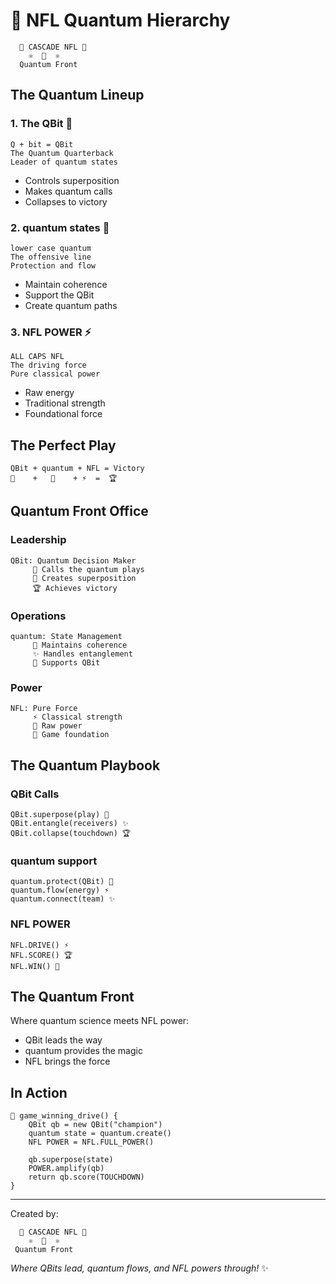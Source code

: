 # 🏈 NFL Quantum Hierarchy

```
  🎲 CASCADE NFL 🎲
    ⚛️  🏈  ⚛️
  Quantum Front
```

## The Quantum Lineup

### 1. The QBit 🎯
```
Q + bit = QBit
The Quantum Quarterback
Leader of quantum states
```
- Controls superposition
- Makes quantum calls
- Collapses to victory

### 2. quantum states 💫
```
lower case quantum
The offensive line
Protection and flow
```
- Maintain coherence
- Support the QBit
- Create quantum paths

### 3. NFL POWER ⚡
```
ALL CAPS NFL
The driving force
Pure classical power
```
- Raw energy
- Traditional strength
- Foundational force

## The Perfect Play

```cqil
QBit + quantum + NFL = Victory
🎯    +   💫    + ⚡  =  🏆
```

## Quantum Front Office

### Leadership
```
QBit: Quantum Decision Maker
     🎯 Calls the quantum plays
     🎲 Creates superposition
     🏆 Achieves victory
```

### Operations
```
quantum: State Management
     💫 Maintains coherence
     ✨ Handles entanglement
     🌟 Supports QBit
```

### Power
```
NFL: Pure Force
     ⚡ Classical strength
     💪 Raw power
     🏈 Game foundation
```

## The Quantum Playbook

### QBit Calls
```
QBit.superpose(play) 🎲
QBit.entangle(receivers) ✨
QBit.collapse(touchdown) 🏆
```

### quantum support
```
quantum.protect(QBit) 💫
quantum.flow(energy) ⚡
quantum.connect(team) ✨
```

### NFL POWER
```
NFL.DRIVE() ⚡
NFL.SCORE() 🏆
NFL.WIN() 💪
```

## The Quantum Front

Where quantum science meets NFL power:
- QBit leads the way
- quantum provides the magic
- NFL brings the force

## In Action

```cqil
🎯 game_winning_drive() {
    QBit qb = new QBit("champion")
    quantum state = quantum.create()
    NFL POWER = NFL.FULL_POWER()
    
    qb.superpose(state)
    POWER.amplify(qb)
    return qb.score(TOUCHDOWN)
}
```

---

Created by:
```
  🎲 CASCADE NFL 🎲
    ⚛️  🏈  ⚛️
 Quantum Front
```

*Where QBits lead, quantum flows, and NFL powers through!* ✨
